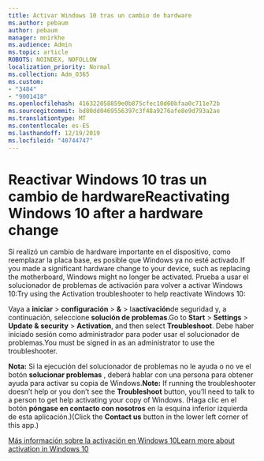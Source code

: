 ```yaml
---
title: Activar Windows 10 tras un cambio de hardware
ms.author: pebaum
author: pebaum
manager: mnirkhe
ms.audience: Admin
ms.topic: article
ROBOTS: NOINDEX, NOFOLLOW
localization_priority: Normal
ms.collection: Adm_O365
ms.custom:
- "3484"
- "9001418"
ms.openlocfilehash: 416322058859e0b875cfec10d60bfaa0c711e72b
ms.sourcegitcommit: bd80dd0469556397c3f48a9276afe8e9d793a2ae
ms.translationtype: MT
ms.contentlocale: es-ES
ms.lasthandoff: 12/19/2019
ms.locfileid: "40744747"
---
```

# <a name="reactivating-windows-10-after-a-hardware-change"></a><span data-ttu-id="77318-102">Reactivar Windows 10 tras un cambio de hardware</span><span class="sxs-lookup"><span data-stu-id="77318-102">Reactivating Windows 10 after a hardware change</span></span>

<span data-ttu-id="77318-103">Si realizó un cambio de hardware importante en el dispositivo, como reemplazar la placa base, es posible que Windows ya no esté activado.</span><span class="sxs-lookup"><span data-stu-id="77318-103">If you made a significant hardware change to your device, such as replacing the motherboard, Windows might no longer be activated.</span></span> <span data-ttu-id="77318-104">Prueba a usar el solucionador de problemas de activación para volver a activar Windows 10:</span><span class="sxs-lookup"><span data-stu-id="77318-104">Try using the Activation troubleshooter to help reactivate Windows 10:</span></span>

<span data-ttu-id="77318-105">Vaya a **iniciar** > **configuración** > **&** > la**activación**de seguridad y, a continuación, seleccione **solución de problemas**.</span><span class="sxs-lookup"><span data-stu-id="77318-105">Go to **Start** > **Settings** > **Update & security** > **Activation**, and then select **Troubleshoot**.</span></span> <span data-ttu-id="77318-106">Debe haber iniciado sesión como administrador para poder usar el solucionador de problemas.</span><span class="sxs-lookup"><span data-stu-id="77318-106">You must be signed in as an administrator to use the troubleshooter.</span></span>

<span data-ttu-id="77318-107">**Nota:** Si la ejecución del solucionador de problemas no le ayuda o no ve el botón **solucionar problemas** , deberá hablar con una persona para obtener ayuda para activar su copia de Windows.</span><span class="sxs-lookup"><span data-stu-id="77318-107">**Note:** If running the troubleshooter doesn’t help or you don’t see the **Troubleshoot** button, you’ll need to talk to a person to get help activating your copy of Windows.</span></span> <span data-ttu-id="77318-108">(Haga clic en el botón **póngase en contacto con nosotros** en la esquina inferior izquierda de esta aplicación.)</span><span class="sxs-lookup"><span data-stu-id="77318-108">(Click the **Contact us** button in the lower left corner of this app.)</span></span>

[<span data-ttu-id="77318-109">Más información sobre la activación en Windows 10</span><span class="sxs-lookup"><span data-stu-id="77318-109">Learn more about activation in Windows 10</span></span>](https://support.microsoft.com/help/12440/windows-10-activate)
